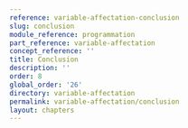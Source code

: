 ```yaml
---
reference: variable-affectation-conclusion
slug: conclusion
module_reference: programmation
part_reference: variable-affectation
concept_reference: ''
title: Conclusion
description: ''
order: 8
global_order: '26'
directory: variable-affectation
permalink: variable-affectation/conclusion
layout: chapters
---
```

